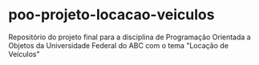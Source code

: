 # poo-projeto-locacao-veiculos
Repositório do projeto final para a disciplina de Programação Orientada a Objetos da Universidade Federal do ABC com o tema "Locação de Veículos"

